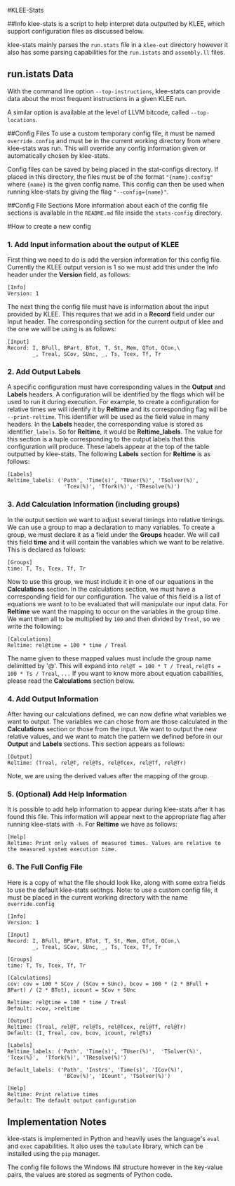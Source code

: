 #KLEE-Stats

##Info
klee-stats is a script to help interpret data outputted by KLEE, which
support configuration files as discussed below.

klee-stats mainly parses the `run.stats` file in a `klee-out` directory however it also has some parsing capabilities for the `run.istats` and `assembly.ll` files.

## run.istats Data
With the command line option `--top-instructions`, klee-stats can
provide data about the most frequent instructions in a given KLEE run.

A similar option is available at the level of LLVM bitcode, called `--top-locations`.

##Config Files
To use a custom temporary config file, it must be named `override.config` and must be in the current working directory from where klee-stats was run. This will override any config information given or automatically chosen by klee-stats.

Config files can be saved by being placed in the stat-configs directory. If placed in this directory, the files must be of the format `"{name}.config"` where `{name}` is the given config name. This config can then be used when running klee-stats by giving the flag `"--config={name}"`.

##Config File Sections
More information about each of the config file sections is available in the `README.md` file inside the `stats-config` directory.

#How to create a new config

### 1. Add Input information about the output of KLEE 
First thing we need to do is add the version information for this config file. Currently the KLEE output version is 1 so we must add this under the Info header under the **Version** field, as follows: 
```
[Info]
Version: 1
```

The next thing the config file must have is information about the input provided by KLEE. This requires that we add in a **Record** field under our Input header. The corresponding section for the current output of klee and the one we will be using is as follows: 

```
[Input]  
Record: I, BFull, BPart, BTot, T, St, Mem, QTot, QCon,\
        _, Treal, SCov, SUnc, _, Ts, Tcex, Tf, Tr
```

### 2. Add Output Labels

A specific configuration must have corresponding values in the **Output** and **Labels** headers. A configuration will be identified by the flags which will be used to run it during execution. 
For example, to create a configuration for relative times we will identify it by **Reltime** and its corresponding flag will be `--print-reltime`. This identifier will be used as the field value in many headers.
In the **Labels** header, the corresponding value is stored as identifier`_labels`. So for **Reltime**, it would be **Reltime_labels**. The value for this section is a tuple corresponding to the output labels that this configuration will produce. These labels appear at the top of the table outputted by klee-stats. The following **Labels** section for **Reltime** is as follows:

```
[Labels]
Reltime_labels: ('Path', 'Time(s)', 'TUser(%)', 'TSolver(%)',
                  'Tcex(%)', 'Tfork(%)', 'TResolve(%)')
```

### 3. Add Calculation Information (including groups)

In the output section we want to adjust several timings into relative timings. We can use a group to map a declaration to many variables. To create a group, we must declare it as a field under the **Groups** header. We will call this field **time** and it will contain the variables which we want to be relative. This is declared as follows:

```
[Groups]  
time: T, Ts, Tcex, Tf, Tr
```

Now to use this group, we must include it in one of our equations in the **Calculations** section. In the calculations section, we must have a corresponding field for our configuration. The value of this field is a list of equations we want to to be evaluated that will manipulate our input data. For **Reltime** we want the mapping to occur on the variables in the group time. We want them all to be multiplied by `100` and then divided by `Treal`, so we write the following:

```
[Calculations]  
Reltime: rel@time = 100 * time / Treal
```

The name given to these mapped values must include the group name delimitted by '@'. This will expand into `rel@T = 100 * T / Treal`, `rel@Ts = 100 * Ts / Treal`, `...` If you want to know more about equation cabailities, please read the **Calculations** section below.

### 4. Add Output Information

After having our calculations defined, we can now define what variables we want to output. The variables we can chose from are those calculated in the **Calculations** section or those from the input. We want to output the new relative values, and we want to match the pattern we defined before in our **Output** and **Labels** sections. This section appears as follows: 

```
[Output]  
Reltime: (Treal, rel@T, rel@Ts, rel@Tcex, rel@Tf, rel@Tr)
```

Note, we are using the derived values after the mapping of the group.

### 5. (Optional) Add Help Information

It is possible to add help information to appear during klee-stats after it has found this file. This information will appear next to the appropriate flag after running klee-stats with `-h`. For **Reltime** we have as follows:

```
[Help]  
Reltime: Print only values of measured times. Values are relative to the measured system execution time.
```

### 6. The Full Config File
Here is a copy of what the file should look like, along with some extra fields to use the default klee-stats setitngs. Note: to use a custom config file, it must be placed in the current working directory with the name `override.config` 

```
[Info]
Version: 1

[Input]
Record: I, BFull, BPart, BTot, T, St, Mem, QTot, QCon,\
        _, Treal, SCov, SUnc, _, Ts, Tcex, Tf, Tr

[Groups]
time: T, Ts, Tcex, Tf, Tr

[Calculations]
cov: cov = 100 * SCov / (SCov + SUnc), bcov = 100 * (2 * BFull + BPart) / (2 * BTot), icount = SCov + SUnc

Reltime: rel@time = 100 * time / Treal
Default: >cov, >reltime

[Output]
Reltime: (Treal, rel@T, rel@Ts, rel@Tcex, rel@Tf, rel@Tr)
Default: (I, Treal, cov, bcov, icount, rel@Ts)

[Labels]
Reltime_labels: ('Path', 'Time(s)', 'TUser(%)',  'TSolver(%)', 'Tcex(%)',  'Tfork(%)', 'TResolve(%)')

Default_labels: ('Path', 'Instrs', 'Time(s)', 'ICov(%)',
                  'BCov(%)', 'ICount', 'TSolver(%)')

[Help]
Reltime: Print relative times
Default: The default output configuration
```

## Implementation Notes
klee-stats is implemented in Python and heavily uses the language's
`eval` and `exec` capabilities.  It also uses the `tabulate` library,
which can be installed using the `pip` manager.

The config file follows the Windows INI structure however in the key-value pairs, the values are stored as segments of Python code.
